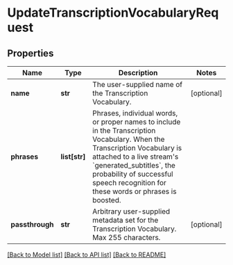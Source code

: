 # UpdateTranscriptionVocabularyRequest

## Properties
Name | Type | Description | Notes
------------ | ------------- | ------------- | -------------
**name** | **str** | The user-supplied name of the Transcription Vocabulary. | [optional] 
**phrases** | **list[str]** | Phrases, individual words, or proper names to include in the Transcription Vocabulary. When the Transcription Vocabulary is attached to a live stream&#39;s &#x60;generated_subtitles&#x60;, the probability of successful speech recognition for these words or phrases is boosted. | 
**passthrough** | **str** | Arbitrary user-supplied metadata set for the Transcription Vocabulary. Max 255 characters. | [optional] 

[[Back to Model list]](../README.md#documentation-for-models) [[Back to API list]](../README.md#documentation-for-api-endpoints) [[Back to README]](../README.md)


